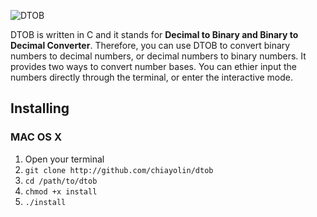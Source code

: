 ![DTOB](https://dl.dropboxusercontent.com/u/221687308/www/resources/github/dtob_logo.png)

DTOB is written in C and it stands for <b>Decimal to Binary and Binary to Decimal Converter</b>. Therefore, you can use DTOB to convert binary numbers to decimal numbers, or decimal numbers to binary numbers. It provides two ways to convert number bases. You can ethier input the numbers directly through the terminal, or enter the interactive mode.

## Installing

### MAC OS X
1. Open your terminal
2. `git clone http://github.com/chiayolin/dtob`
3. `cd /path/to/dtob`
4. `chmod +x install`
5. `./install`
